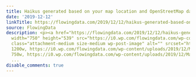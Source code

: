 ```yaml
---
title: Haikus generated based on your map location and OpenStreetMap data
date: '2019-12-12'
linkTitle: https://flowingdata.com/2019/12/12/haikus-generated-based-on-your-map-location/
source: FlowingData
description: <p><a href="https://flowingdata.com/2019/12/12/haikus-generated-based-on-your-map-location/"><img
  width="750" height="539" src="https://i0.wp.com/flowingdata.com/wp-content/uploads/2019/12/Map-haiku.png?fit=750%2C539&amp;ssl=1"
  class="attachment-medium size-medium wp-post-image" alt="" srcset="https://i0.wp.com/flowingdata.com/wp-content/uploads/2019/12/Map-haiku.png?w=1200&amp;ssl=1
  1200w, https://i0.wp.com/flowingdata.com/wp-content/uploads/2019/12/Map-haiku.png?resize=750%2C539&amp;ssl=1
  750w, https://i0.wp.com/flowingdata.com/wp-content/uploads/2019/12/Map-haiku.png?resize=1090%2C784&amp;s
  ...
disable_comments: true
---
```

<p><a href="https://flowingdata.com/2019/12/12/haikus-generated-based-on-your-map-location/"><img width="750" height="539" src="https://i0.wp.com/flowingdata.com/wp-content/uploads/2019/12/Map-haiku.png?fit=750%2C539&amp;ssl=1" class="attachment-medium size-medium wp-post-image" alt="" srcset="https://i0.wp.com/flowingdata.com/wp-content/uploads/2019/12/Map-haiku.png?w=1200&amp;ssl=1 1200w, https://i0.wp.com/flowingdata.com/wp-content/uploads/2019/12/Map-haiku.png?resize=750%2C539&amp;ssl=1 750w, https://i0.wp.com/flowingdata.com/wp-content/uploads/2019/12/Map-haiku.png?resize=1090%2C784&amp;s ...
